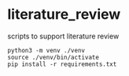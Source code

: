 # literature_review
scripts to support literature review


```
python3 -m venv ./venv
source ./venv/bin/activate
pip install -r requirements.txt      
```